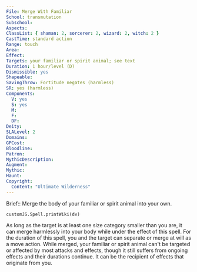 ```yaml
---
File: Merge With Familiar
School: transmutation
Subschool: 
Aspects: 
ClassList: { shaman: 2, sorcerer: 2, wizard: 2, witch: 2 }
CastTime: standard action
Range: touch
Area: 
Effect: 
Targets: your familiar or spirit animal; see text
Duration: 1 hour/level (D)
Dismissible: yes
Shapeable: 
SavingThrow: Fortitude negates (harmless)
SR: yes (harmless)
Components:
  V: yes
  S: yes
  M: 
  F: 
  DF: 
Deity: 
SLALevel: 2
Domains: 
GPCost: 
Bloodline: 
Patron: 
MythicDescription: 
Augment: 
Mythic: 
Haunt: 
Copyright:
  Content: "Ultimate Wilderness"
---
```

Brief:: Merge the body of your familiar or spirit animal into your own.

```dataviewjs
customJS.Spell.printWiki(dv)
```

As long as the target is at least one size category smaller than you are, it can merge harmlessly into your body while under the effect of this spell. For the duration of this spell, you and the target can separate or merge at will as a move action. While merged, your familiar or spirit animal can't be targeted or affected by most attacks and effects, though it still suffers from ongoing effects and their durations continue. It can be the recipient of effects that originate from you.
